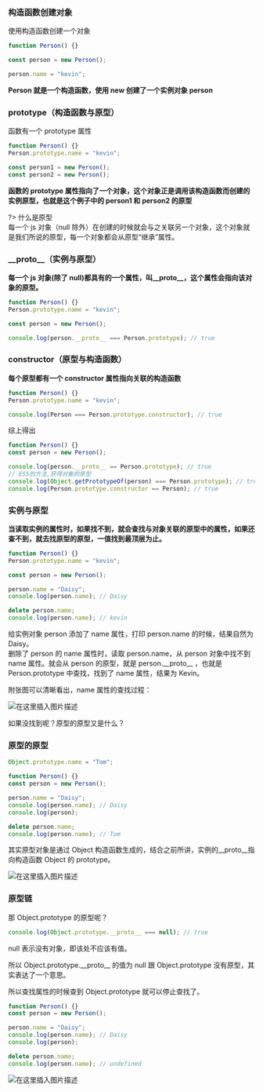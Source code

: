 ### 构造函数创建对象

使用构造函数创建一个对象

```js
function Person() {}

const person = new Person();

person.name = "kevin";
```

**Person 就是一个构造函数，使用 new 创建了一个实例对象 person**

### prototype（构造函数与原型）

函数有一个 prototype 属性

```js
function Person() {}
Person.prototype.name = "kevin";

const person1 = new Person();
const person2 = new Person();
```

**函数的 prototype 属性指向了一个对象，这个对象正是调用该构造函数而创建的实例原型，也就是这个例子中的 person1 和 person2 的原型**

?> 什么是原型  
每一个 js 对象（null 除外）在创建的时候就会与之关联另一个对象，这个对象就是我们所说的原型，每一个对象都会从原型“继承”属性。

### \_\_proto\_\_（实例与原型）

**每一个 js 对象(除了 null)都具有的一个属性，叫\_\_proto\_\_，这个属性会指向该对象的原型。**

```js
function Person() {}
Person.prototype.name = "kevin";

const person = new Person();

console.log(person.__proto__ === Person.prototype); // true
```

### constructor（原型与构造函数）

**每个原型都有一个 constructor 属性指向关联的构造函数**

```js
function Person() {}
Person.prototype.name = "kevin";

console.log(Person === Person.prototype.constructor); // true
```

综上得出

```js
function Person() {}
const person = new Person();

console.log(person.__proto__ == Person.prototype); // true
// ES5的方法,获得对象的原型
console.log(Object.getPrototypeOf(person) === Person.prototype); // true
console.log(Person.prototype.constructor == Person); // true
```

### 实例与原型

**当读取实例的属性时，如果找不到，就会查找与对象关联的原型中的属性，如果还查不到，就去找原型的原型，一值找到最顶层为止。**

```js
function Person() {}
Person.prototype.name = "kevin";

const person = new Person();

person.name = "Daisy";
console.log(person.name); // Daisy

delete person.name;
console.log(person.name); // kevin
```

给实例对象 person 添加了 name 属性，打印 person.name 的时候，结果自然为 Daisy。  
删除了 person 的 name 属性时，读取 person.name，从 person 对象中找不到 name 属性。就会从 person 的原型，就是 person.\_\_proto\_\_ ，也就是 Person.prototype 中查找，找到了 name 属性，结果为 Kevin。

附张图可以清晰看出，name 属性的查找过程：

![在这里插入图片描述](https://img-blog.csdnimg.cn/e770583494494060ad3fecccd715c759.png)

如果没找到呢？原型的原型又是什么？

### 原型的原型

```js
Object.prototype.name = "Tom";

function Person() {}
const person = new Person();

person.name = "Daisy";
console.log(person.name); // Daisy
console.log(person);

delete person.name;
console.log(person.name); // Tom
```

其实原型对象是通过 Object 构造函数生成的，结合之前所讲，实例的\_\_proto\_\_指向构造函数 Object 的 prototype。

![在这里插入图片描述](https://img-blog.csdnimg.cn/544850f5c1fd496b9120cc1f3e6e698f.png)

### 原型链

那 Object.prototype 的原型呢？

```js
console.log(Object.prototype.__proto__ === null); // true
```

null 表示没有对象，即该处不应该有值。

所以 Object.prototype.\_\_proto\_\_ 的值为 null 跟 Object.prototype 没有原型，其实表达了一个意思。

所以查找属性的时候查到 Object.prototype 就可以停止查找了。

```js
function Person() {}
const person = new Person();

person.name = "Daisy";
console.log(person.name); // Daisy
console.log(person);

delete person.name;
console.log(person.name); // undefined
```

![在这里插入图片描述](https://img-blog.csdnimg.cn/c7582fb14fdc41aebb031f6a2f9d06c9.png)
